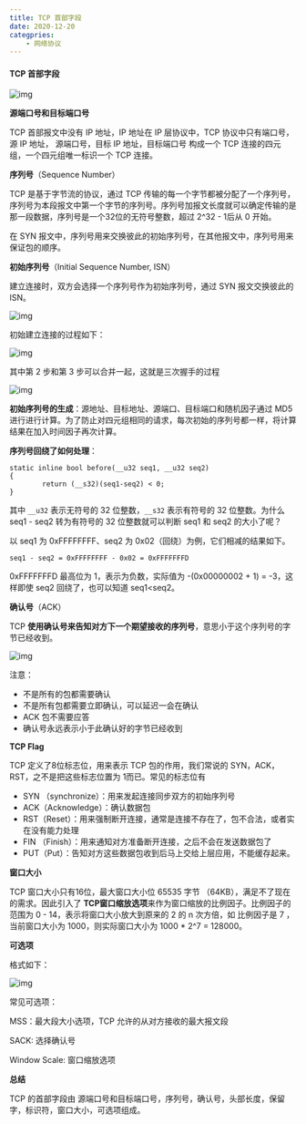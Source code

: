 ```yaml
---
title: TCP 首部字段
date: 2020-12-20
categpries:
	- 网络协议
---
```


#### TCP 首部字段

![img](https://user-gold-cdn.xitu.io/2019/9/27/16d702629b61cbcc?imageslim)

**源端口号和目标端口号**

TCP 首部报文中没有 IP 地址，IP 地址在 IP 层协议中，TCP 协议中只有端口号，源 IP 地址， 源端口号，目标 IP 地址，目标端口号 构成一个 TCP 连接的四元组，一个四元组唯一标识一个 TCP 连接。

**序列号**（Sequence Number）

TCP 是基于字节流的协议，通过 TCP 传输的每一个字节都被分配了一个序列号，序列号为本段报文中第一个字节的序列号。序列号加报文长度就可以确定传输的是那一段数据，序列号是一个32位的无符号整数，超过 2^32 - 1后从 0 开始。

在 SYN 报文中，序列号用来交换彼此的初始序列号，在其他报文中，序列号用来保证包的顺序。



**初始序列号**（Initial Sequence Number, ISN）

建立连接时，双方会选择一个序列号作为初始序列号，通过 SYN 报文交换彼此的 ISN。

![img](https://user-gold-cdn.xitu.io/2019/9/27/16d70264eaa6828c?imageslim)

初始建立连接的过程如下：

![img](https://user-gold-cdn.xitu.io/2019/9/27/16d70264ef144241?imageslim)

其中第 2 步和第 3 步可以合并一起，这就是三次握手的过程

![img](https://user-gold-cdn.xitu.io/2019/9/27/16d70264f4692792?imageView2/0/w/1280/h/960/format/webp/ignore-error/1)

**初始序列号的生成**：源地址、目标地址、源端口、目标端口和随机因子通过 MD5 进行进行计算。为了防止对四元组相同的请求，每次初始的序列号都一样，将计算结果在加入时间因子再次计算。

**序列号回绕了如何处理**：

```
static inline bool before(__u32 seq1, __u32 seq2)
{
        return (__s32)(seq1-seq2) < 0;
}
```

其中 `__u32` 表示无符号的 32 位整数，`__s32` 表示有符号的 32 位整数。为什么 seq1 - seq2 转为有符号的 32 位整数就可以判断 seq1 和 seq2 的大小了呢？

以 seq1 为 0xFFFFFFFF、seq2 为 0x02（回绕）为例，它们相减的结果如下。

```
seq1 - seq2 = 0xFFFFFFFF - 0x02 = 0xFFFFFFFD
```

0xFFFFFFFD 最高位为 1，表示为负数，实际值为 -(0x00000002 + 1) = -3，这样即使 seq2 回绕了，也可以知道 seq1<seq2。

**确认号**（ACK）

TCP **使用确认号来告知对方下一个期望接收的序列号**，意思小于这个序列号的字节已经收到。

![img](https://user-gold-cdn.xitu.io/2019/9/27/16d70265e3d247b3?imageView2/0/w/1280/h/960/format/webp/ignore-error/1)

注意：

- 不是所有的包都需要确认
- 不是所有包都需要立即确认，可以延迟一会在确认
- ACK 包不需要应答
- 确认号永远表示小于此确认好的字节已经收到

**TCP Flag**

TCP 定义了8位标志位，用来表示 TCP 包的作用，我们常说的 SYN，ACK，RST，之不是把这些标志位置为 1而已。常见的标志位有

- SYN （synchronize）：用来发起连接同步双方的初始序列号
- ACK（Acknowledge）：确认数据包
- RST（Reset）：用来强制断开连接，通常是连接不存在了，包不合法，或者实在没有能力处理
- FIN （Finish）：用来通知对方准备断开连接，之后不会在发送数据包了
- PUT（Put）：告知对方这些数据包收到后马上交给上层应用，不能缓存起来。

**窗口大小**

TCP 窗口大小只有16位，最大窗口大小位 65535 字节 （64KB），满足不了现在的需求。因此引入了 **TCP窗口缩放选项**来作为窗口缩放的比例因子。比例因子的范围为 0 - 14，表示将窗口大小放大到原来的 2 的 n 次方倍，如 比例因子是 7 ，当前窗口大小为 1000，则实际窗口大小为 1000 * 2^7 = 128000。

**可选项**

格式如下：

![img](https://user-gold-cdn.xitu.io/2019/9/27/16d70266f820427e?imageslim)

常见可选项：

MSS：最大段大小选项，TCP 允许的从对方接收的最大报文段

SACK: 选择确认号

Window Scale: 窗口缩放选项

**总结**

TCP 的首部字段由 源端口号和目标端口号，序列号，确认号，头部长度，保留字，标识符，窗口大小，可选项组成。